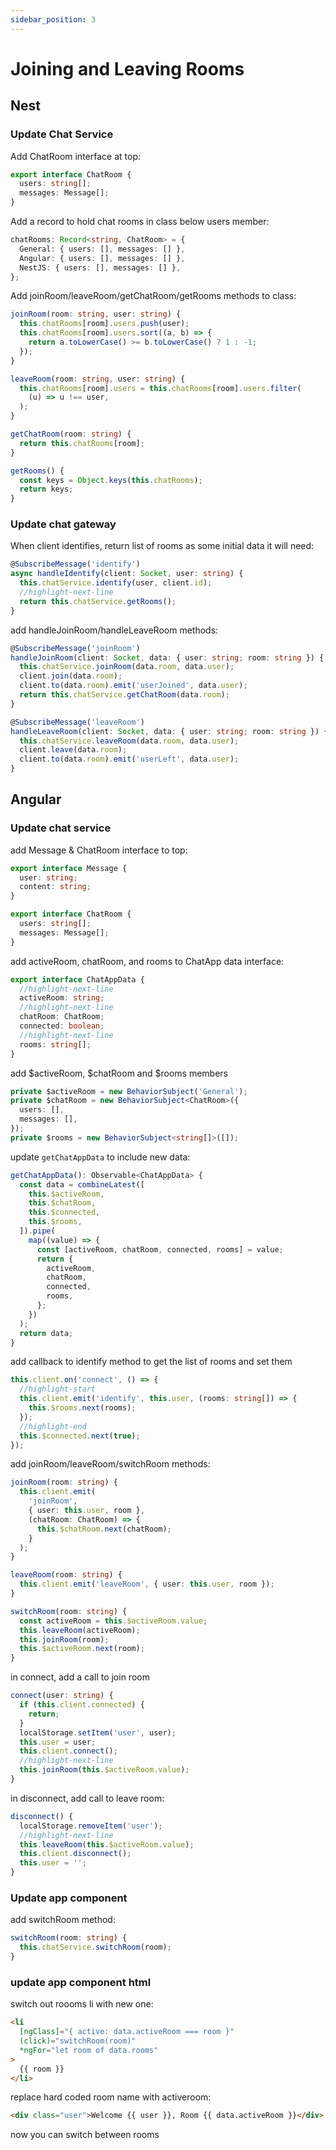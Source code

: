 ```yaml
---
sidebar_position: 3
---
```


# Joining and Leaving Rooms

## Nest

### Update Chat Service

Add ChatRoom interface at top:

```ts
export interface ChatRoom {
  users: string[];
  messages: Message[];
}
```

Add a record to hold chat rooms in class below users member:

```ts
chatRooms: Record<string, ChatRoom> = {
  General: { users: [], messages: [] },
  Angular: { users: [], messages: [] },
  NestJS: { users: [], messages: [] },
};
```

Add joinRoom/leaveRoom/getChatRoom/getRooms methods to class:

```ts
joinRoom(room: string, user: string) {
  this.chatRooms[room].users.push(user);
  this.chatRooms[room].users.sort((a, b) => {
    return a.toLowerCase() >= b.toLowerCase() ? 1 : -1;
  });
}

leaveRoom(room: string, user: string) {
  this.chatRooms[room].users = this.chatRooms[room].users.filter(
    (u) => u !== user,
  );
}

getChatRoom(room: string) {
  return this.chatRooms[room];
}

getRooms() {
  const keys = Object.keys(this.chatRooms);
  return keys;
}
```

### Update chat gateway

When client identifies, return list of rooms as some initial data it will need:

```ts
@SubscribeMessage('identify')
async handleIdentify(client: Socket, user: string) {
  this.chatService.identify(user, client.id);
  //highlight-next-line
  return this.chatService.getRooms();
}
```

add handleJoinRoom/handleLeaveRoom methods:

```ts
@SubscribeMessage('joinRoom')
handleJoinRoom(client: Socket, data: { user: string; room: string }) {
  this.chatService.joinRoom(data.room, data.user);
  client.join(data.room);
  client.to(data.room).emit('userJoined', data.user);
  return this.chatService.getChatRoom(data.room);
}

@SubscribeMessage('leaveRoom')
handleLeaveRoom(client: Socket, data: { user: string; room: string }) {
  this.chatService.leaveRoom(data.room, data.user);
  client.leave(data.room);
  client.to(data.room).emit('userLeft', data.user);
}
```

## Angular

### Update chat service

add Message & ChatRoom interface to top:

```ts
export interface Message {
  user: string;
  content: string;
}

export interface ChatRoom {
  users: string[];
  messages: Message[];
}
```

add activeRoom, chatRoom, and rooms to ChatApp data interface:

```ts
export interface ChatAppData {
  //highlight-next-line
  activeRoom: string;
  //highlight-next-line
  chatRoom: ChatRoom;
  connected: boolean;
  //highlight-next-line
  rooms: string[];
}
```

add $activeRoom, $chatRoom and $rooms members

```ts
private $activeRoom = new BehaviorSubject('General');
private $chatRoom = new BehaviorSubject<ChatRoom>({
  users: [],
  messages: [],
});
private $rooms = new BehaviorSubject<string[]>([]);
```

update `getChatAppData` to include new data:

```ts
getChatAppData(): Observable<ChatAppData> {
  const data = combineLatest([
    this.$activeRoom,
    this.$chatRoom,
    this.$connected,
    this.$rooms,
  ]).pipe(
    map((value) => {
      const [activeRoom, chatRoom, connected, rooms] = value;
      return {
        activeRoom,
        chatRoom,
        connected,
        rooms,
      };
    })
  );
  return data;
}
```

add callback to identify method to get the list of rooms and set them

```ts
this.client.on('connect', () => {
  //highlight-start
  this.client.emit('identify', this.user, (rooms: string[]) => {
    this.$rooms.next(rooms);
  });
  //highlight-end
  this.$connected.next(true);
});
```

add joinRoom/leaveRoom/switchRoom methods:

```ts
joinRoom(room: string) {
  this.client.emit(
    'joinRoom',
    { user: this.user, room },
    (chatRoom: ChatRoom) => {
      this.$chatRoom.next(chatRoom);
    }
  );
}

leaveRoom(room: string) {
  this.client.emit('leaveRoom', { user: this.user, room });
}

switchRoom(room: string) {
  const activeRoom = this.$activeRoom.value;
  this.leaveRoom(activeRoom);
  this.joinRoom(room);
  this.$activeRoom.next(room);
}
```

in connect, add a call to join room

```ts
connect(user: string) {
  if (this.client.connected) {
    return;
  }
  localStorage.setItem('user', user);
  this.user = user;
  this.client.connect();
  //highlight-next-line
  this.joinRoom(this.$activeRoom.value);
}
```

in disconnect, add call to leave room:

```ts
disconnect() {
  localStorage.removeItem('user');
  //highlight-next-line
  this.leaveRoom(this.$activeRoom.value);
  this.client.disconnect();
  this.user = '';
}
```

### Update app component

add switchRoom method:

```ts
switchRoom(room: string) {
  this.chatService.switchRoom(room);
}
```

### update app component html

switch out roooms li with new one:

```html
<li
  [ngClass]="{ active: data.activeRoom === room }"
  (click)="switchRoom(room)"
  *ngFor="let room of data.rooms"
>
  {{ room }}
</li>
```

replace hard coded room name with activeroom:

```html
<div class="user">Welcome {{ user }}, Room {{ data.activeRoom }}</div>
```

now you can switch between rooms